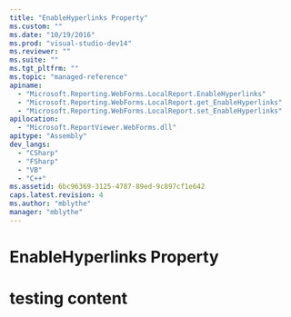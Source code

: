 ```yaml
---
title: "EnableHyperlinks Property"
ms.custom: ""
ms.date: "10/19/2016"
ms.prod: "visual-studio-dev14"
ms.reviewer: ""
ms.suite: ""
ms.tgt_pltfrm: ""
ms.topic: "managed-reference"
apiname: 
  - "Microsoft.Reporting.WebForms.LocalReport.EnableHyperlinks"
  - "Microsoft.Reporting.WebForms.LocalReport.get_EnableHyperlinks"
  - "Microsoft.Reporting.WebForms.LocalReport.set_EnableHyperlinks"
apilocation: 
  - "Microsoft.ReportViewer.WebForms.dll"
apitype: "Assembly"
dev_langs: 
  - "CSharp"
  - "FSharp"
  - "VB"
  - "C++"
ms.assetid: 6bc96369-3125-4787-89ed-9c897cf1e642
caps.latest.revision: 4
ms.author: "mblythe"
manager: "mblythe"
---
```

# EnableHyperlinks Property
# testing content